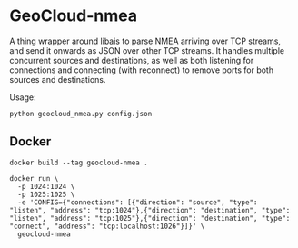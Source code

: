 # GeoCloud-nmea

A thing wrapper around [libais](https://github.com/schwehr/libais/) to parse NMEA arriving over TCP streams,
and send it onwards as JSON over other TCP streams. It handles multiple concurrent sources and destinations, as well as both
listening for connections and connecting (with reconnect) to remove ports for both sources and destinations.

Usage:

    python geocloud_nmea.py config.json

## Docker

    docker build --tag geocloud-nmea .

    docker run \
      -p 1024:1024 \
      -p 1025:1025 \
      -e 'CONFIG={"connections": [{"direction": "source", "type": "listen", "address": "tcp:1024"},{"direction": "destination", "type": "listen", "address": "tcp:1025"},{"direction": "destination", "type": "connect", "address": "tcp:localhost:1026"}]}' \
      geocloud-nmea
